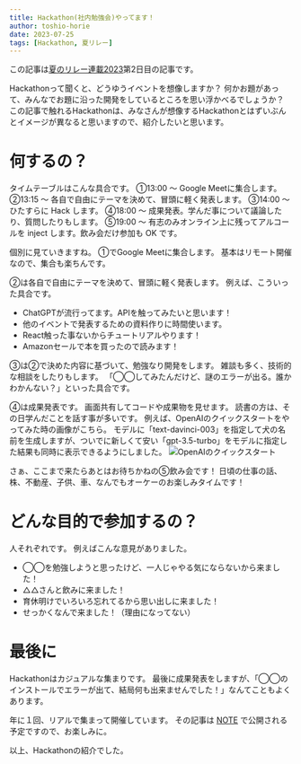 ```yaml
---
title: Hackathon(社内勉強会)やってます！
author: toshio-horie
date: 2023-07-25
tags: [Hackathon, 夏リレー]
---
```


この記事は[夏のリレー連載2023](/events/season/2023-summer/)第2日目の記事です。

Hackathonって聞くと、どうゆうイベントを想像しますか？
何かお題があって、みんなでお題に沿った開発をしているところを思い浮かべるでしょうか？
この記事で触れるHackathonは、みなさんが想像するHackathonとはずいぶんとイメージが異なると思いますので、紹介したいと思います。

# 何するの？
タイムテーブルはこんな具合です。
①13:00 ～ Google Meetに集合します。
②13:15 ～ 各自で自由にテーマを決めて、冒頭に軽く発表します。
③14:00 ～ ひたすらに Hack します。
④18:00 ～ 成果発表。学んだ事について議論したり、質問したりもします。
⑤19:00 ～ 有志のみオンライン上に残ってアルコールを inject します。飲み会だけ参加も OK です。

個別に見ていきますね。
①でGoogle Meetに集合します。
基本はリモート開催なので、集合も楽ちんです。

②は各自で自由にテーマを決めて、冒頭に軽く発表します。
例えば、こういった具合です。
- ChatGPTが流行ってます。APIを触ってみたいと思います！
- 他のイベントで発表するための資料作りに時間使います。
- React触った事ないからチュートリアルやります！
- Amazonセールで本を買ったので読みます！

③は②で決めた内容に基づいて、勉強なり開発をします。
雑談も多く、技術的な相談をしたりもします。
「◯◯してみたんだけど、謎のエラーが出る。誰かわかんない？」といった具合です。

④は成果発表です。
画面共有してコードや成果物を見せます。
読書の方は、その日学んだことを話す事が多いです。
例えば、OpenAIのクイックスタートをやってみた時の画像がこちら。
モデルに「text-davinci-003」を指定して犬の名前を生成しますが、ついでに新しくて安い「gpt-3.5-turbo」をモデルに指定した結果も同時に表示できるようにしました。
![OpenAIのクイックスタート](/img/blogs/2023/0725_hackathon1.gif)

さぁ、ここまで来たらあとはお待ちかねの⑤飲み会です！
日頃の仕事の話、株、不動産、子供、車、なんでもオーケーのお楽しみタイムです！

# どんな目的で参加するの？
人それぞれです。
例えばこんな意見がありました。
- ◯◯を勉強しようと思ったけど、一人じゃやる気にならないから来ました！
- △△さんと飲みに来ました！
- 育休明けでいろいろ忘れてるから思い出しに来ました！
- せっかくなんで来ました！（理由になってない）

# 最後に
Hackathonはカジュアルな集まりです。
最後に成果発表をしますが、「◯◯のインストールでエラーが出て、結局何も出来ませんでした！」なんてこともよくあります。

年に１回、リアルで集まって開催しています。
その記事は [NOTE](https://note.com/mamezou_info/) で公開される予定ですので、お楽しみに。


以上、Hackathonの紹介でした。
